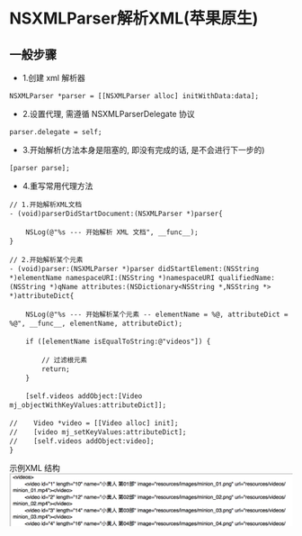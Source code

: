# NSXMLParser解析XML(苹果原生)

## 一般步骤
- 1.创建 xml 解析器
```objc
NSXMLParser *parser = [[NSXMLParser alloc] initWithData:data];
```
- 2.设置代理, 需遵循 NSXMLParserDelegate 协议
```objc
parser.delegate = self;
```

- 3.开始解析(方法本身是阻塞的, 即没有完成的话, 是不会进行下一步的)
```objc
[parser parse];
```

- 4.重写常用代理方法

```objc
// 1.开始解析XML文档
- (void)parserDidStartDocument:(NSXMLParser *)parser{

    NSLog(@"%s --- 开始解析 XML 文档", __func__);
}

// 2.开始解析某个元素
- (void)parser:(NSXMLParser *)parser didStartElement:(NSString *)elementName namespaceURI:(NSString *)namespaceURI qualifiedName:(NSString *)qName attributes:(NSDictionary<NSString *,NSString *> *)attributeDict{

    NSLog(@"%s --- 开始解析某个元素 -- elementName = %@, attributeDict = %@", __func__, elementName, attributeDict);

    if ([elementName isEqualToString:@"videos"]) {

        // 过滤根元素
        return;
    }

    [self.videos addObject:[Video mj_objectWithKeyValues:attributeDict]];

//    Video *video = [[Video alloc] init];
//    [video mj_setKeyValues:attributeDict];
//    [self.videos addObject:video];
}

```

示例XML 结构
![显示图片](images/Snip20160321_42.png)

